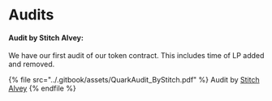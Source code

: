 # Audits

#### Audit by Stitch Alvey:

We have our first audit of our token contract. This includes time of LP added and removed.

{% file src="../.gitbook/assets/QuarkAudit_ByStitch.pdf" %}
Audit by [Stitch Alvey](https://t.me/stitchalvey)
{% endfile %}

